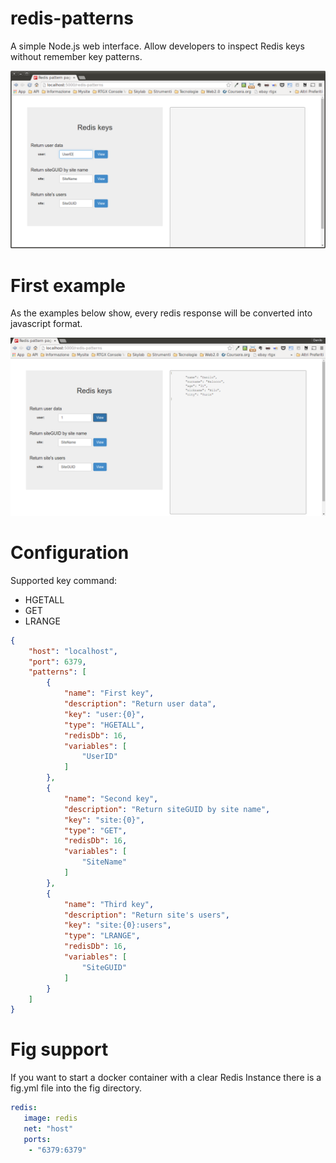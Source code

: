 redis-patterns
==============

A simple Node.js web interface. Allow developers to inspect Redis keys without remember key patterns. 

![screenshot](https://github.com/nilo83link/redis-patterns/blob/master/public/images/screenshot-redis-patterns.png)


First example
=============

As the examples below show, every redis response will be converted into javascript format.

![example](https://github.com/nilo83link/redis-patterns/blob/master/public/images/example-redis-patterns.png)

Configuration
=============

Supported key command:
- HGETALL
- GET
- LRANGE

```json
{
    "host": "localhost",
    "port": 6379,
    "patterns": [
        {
            "name": "First key",
            "description": "Return user data",
            "key": "user:{0}",
            "type": "HGETALL",
            "redisDb": 16,
            "variables": [
                "UserID"
            ]
        },
        {
            "name": "Second key",
            "description": "Return siteGUID by site name",
            "key": "site:{0}",
            "type": "GET",
            "redisDb": 16,
            "variables": [
                "SiteName"
            ]
        },
        {
            "name": "Third key",
            "description": "Return site's users",
            "key": "site:{0}:users",
            "type": "LRANGE",
            "redisDb": 16,
            "variables": [
                "SiteGUID"
            ]
        }
    ]
}
```

Fig support
===========

If you want to start a docker container with a clear Redis Instance there is a fig.yml file into the fig directory.

```yaml
redis:
   image: redis
   net: "host"
   ports:
    - "6379:6379"
```




